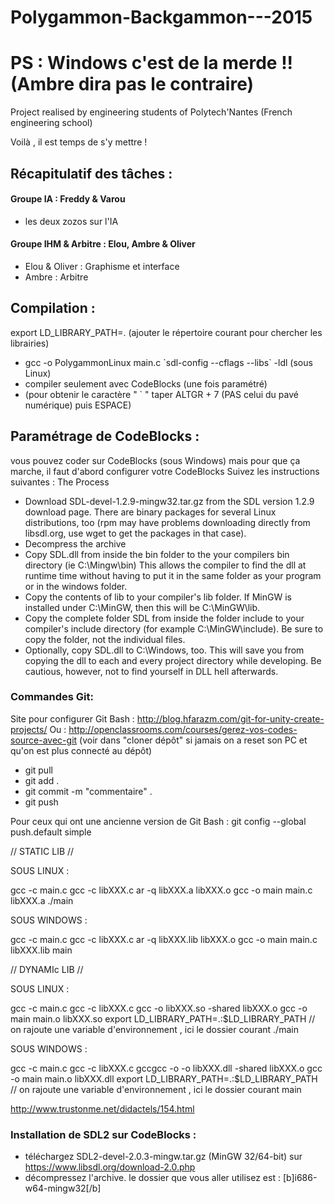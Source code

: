 # Polygammon-Backgammon---2015
# PS : Windows c'est de la merde !! (Ambre dira pas le contraire)
Project realised by engineering students of Polytech'Nantes (French engineering school)

Voilà , il est temps de s'y mettre ! 

## Récapitulatif des tâches : 

#### Groupe IA : Freddy & Varou 
- les deux zozos sur l'IA


#### Groupe IHM & Arbitre : Elou, Ambre & Oliver
- Elou & Oliver : Graphisme et interface
- Ambre : Arbitre

## Compilation :
export LD_LIBRARY_PATH=. (ajouter le répertoire courant pour chercher les librairies)
- gcc -o PolygammonLinux main.c \`sdl-config --cflags --libs\` -ldl  (sous Linux)
- compiler seulement avec CodeBlocks (une fois paramétré) 
- (pour obtenir le caractère " ` " taper ALTGR + 7 (PAS celui du pavé numérique) puis ESPACE)

## Paramétrage de CodeBlocks :
vous pouvez coder sur CodeBlocks (sous Windows)  mais pour que ça marche, il faut d'abord configurer votre CodeBlocks
Suivez les instructions suivantes :
 The Process

- Download SDL-devel-1.2.9-mingw32.tar.gz from the SDL version 1.2.9 download page. There are binary packages for several Linux distributions, too (rpm may have problems downloading directly from libsdl.org, use wget to get the packages in that case).
- Decompress the archive
- Copy SDL.dll from inside the bin folder to the your compilers bin directory (ie C:\Mingw\bin) This allows the compiler to find the dll at runtime time without having to put it in the same folder as your program or in the windows folder.
- Copy the contents of lib to your compiler's lib folder. If MinGW is installed under C:\MinGW, then this will be C:\MinGW\lib.
- Copy the complete folder SDL from inside the folder include to your compiler's include directory (for example C:\MinGW\include). Be sure to copy the folder, not the individual files.
- Optionally, copy SDL.dll to C:\Windows, too. This will save you from copying the dll to each and every project directory while developing. Be cautious, however, not to find yourself in DLL hell afterwards.


### Commandes Git: ###

Site pour configurer Git Bash : http://blog.hfarazm.com/git-for-unity-create-projects/
Ou : http://openclassrooms.com/courses/gerez-vos-codes-source-avec-git (voir dans "cloner dépôt" si jamais on a reset son PC et qu'on est plus connecté au dépôt)

* git pull
* git add . 
* git commit -m "commentaire" . 
* git push 

Pour ceux qui ont une ancienne version de Git Bash : git config --global push.default simple



// STATIC LIB //

SOUS LINUX :

gcc -c main.c
gcc -c libXXX.c
ar -q libXXX.a libXXX.o
gcc -o main main.c libXXX.a
./main


SOUS WINDOWS :

gcc -c main.c
gcc -c libXXX.c
ar -q libXXX.lib libXXX.o
gcc -o main main.c libXXX.lib
main




// DYNAMIc LIB //

SOUS LINUX :

gcc -c main.c
gcc -c libXXX.c
gcc -o libXXX.so -shared libXXX.o
gcc -o main main.o libXXX.so
export LD_LIBRARY_PATH=.:$LD_LIBRARY_PATH // on rajoute une variable d'environnement , ici le dossier courant
./main


SOUS WINDOWS :

gcc -c main.c
gcc -c libXXX.c
gccgcc -o  -o libXXX.dll -shared libXXX.o
gcc -o main main.o libXXX.dll
export LD_LIBRARY_PATH=.:$LD_LIBRARY_PATH // on rajoute une variable d'environnement , ici le dossier courant
main



http://www.trustonme.net/didactels/154.html

### Installation de SDL2 sur CodeBlocks :
- téléchargez SDL2-devel-2.0.3-mingw.tar.gz (MinGW 32/64-bit) sur https://www.libsdl.org/download-2.0.php
- décompressez l'archive. le dossier que vous aller utilisez est : [b]i686-w64-mingw32[/b] 


